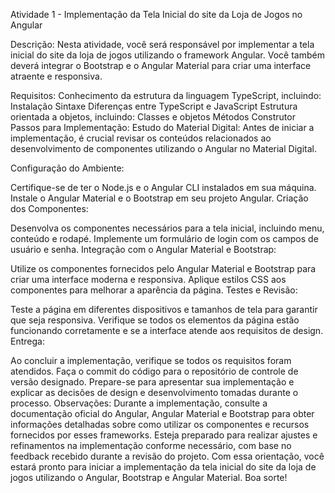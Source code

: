 Atividade 1 - Implementação da Tela Inicial do site da Loja de Jogos no Angular

Descrição:
Nesta atividade, você será responsável por implementar a tela inicial do site da loja de jogos utilizando o framework Angular. Você também deverá integrar o Bootstrap e o Angular Material para criar uma interface atraente e responsiva.

Requisitos:
Conhecimento da estrutura da linguagem TypeScript, incluindo:
Instalação
Sintaxe
Diferenças entre TypeScript e JavaScript
Estrutura orientada a objetos, incluindo:
Classes e objetos
Métodos
Construtor
Passos para Implementação:
Estudo do Material Digital:
Antes de iniciar a implementação, é crucial revisar os conteúdos relacionados ao desenvolvimento de componentes utilizando o Angular no Material Digital.

Configuração do Ambiente:

Certifique-se de ter o Node.js e o Angular CLI instalados em sua máquina.
Instale o Angular Material e o Bootstrap em seu projeto Angular.
Criação dos Componentes:

Desenvolva os componentes necessários para a tela inicial, incluindo menu, conteúdo e rodapé.
Implemente um formulário de login com os campos de usuário e senha.
Integração com o Angular Material e Bootstrap:

Utilize os componentes fornecidos pelo Angular Material e Bootstrap para criar uma interface moderna e responsiva.
Aplique estilos CSS aos componentes para melhorar a aparência da página.
Testes e Revisão:

Teste a página em diferentes dispositivos e tamanhos de tela para garantir que seja responsiva.
Verifique se todos os elementos da página estão funcionando corretamente e se a interface atende aos requisitos de design.
Entrega:

Ao concluir a implementação, verifique se todos os requisitos foram atendidos.
Faça o commit do código para o repositório de controle de versão designado.
Prepare-se para apresentar sua implementação e explicar as decisões de design e desenvolvimento tomadas durante o processo.
Observações:
Durante a implementação, consulte a documentação oficial do Angular, Angular Material e Bootstrap para obter informações detalhadas sobre como utilizar os componentes e recursos fornecidos por esses frameworks.
Esteja preparado para realizar ajustes e refinamentos na implementação conforme necessário, com base no feedback recebido durante a revisão do projeto.
Com essa orientação, você estará pronto para iniciar a implementação da tela inicial do site da loja de jogos utilizando o Angular, Bootstrap e Angular Material. Boa sorte!
